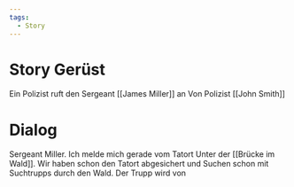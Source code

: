 ```yaml
---
tags:
  - Story
---
```

# Story Gerüst
Ein Polizist ruft den Sergeant [[James Miller]] an
Von Polizist [[John Smith]]
# Dialog
Sergeant Miller. 
Ich melde mich gerade vom Tatort Unter der [[Brücke im Wald]]. Wir haben schon den Tatort abgesichert und Suchen schon mit Suchtrupps durch den Wald. Der Trupp wird von  